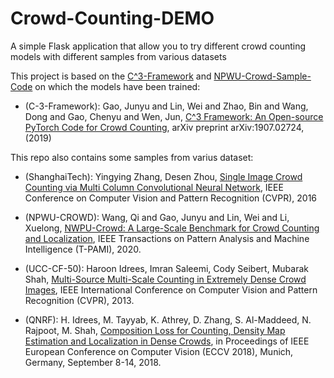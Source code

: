 # Crowd-Counting-DEMO
A simple Flask application that allow you to try different crowd counting models with different samples from various datasets

This project is based on the [C^3-Framework](https://github.com/gjy3035/C-3-Framework) and [NPWU-Crowd-Sample-Code](https://github.com/gjy3035/NWPU-Crowd-Sample-Code) on which the models have been trained:
- (C-3-Framework): Gao, Junyu and Lin, Wei and Zhao, Bin and Wang, Dong and Gao, Chenyu and Wen, Jun, [C^3 Framework: An Open-source PyTorch Code for Crowd Counting](https://arxiv.org/abs/1907.02724), arXiv preprint arXiv:1907.02724, (2019)

This repo also contains some samples from varius dataset:

- (ShanghaiTech): Yingying Zhang, Desen Zhou, [Single Image Crowd Counting via Multi Column Convolutional Neural Network](https://www.cv-foundation.org/openaccess/content_cvpr_2016/papers/Zhang_Single-Image_Crowd_Counting_CVPR_2016_paper.pdf), IEEE Conference on Computer Vision and Pattern Recognition (CVPR), 2016

- (NPWU-CROWD): Wang, Qi and Gao, Junyu and Lin, Wei and Li, Xuelong, [NWPU-Crowd: A Large-Scale Benchmark for Crowd Counting and Localization](https://arxiv.org/abs/2001.03360), IEEE Transactions on Pattern Analysis and Machine Intelligence (T-PAMI), 2020.

- (UCC-CF-50): Haroon Idrees, Imran Saleemi, Cody Seibert, Mubarak Shah, [Multi-Source Multi-Scale Counting in Extremely Dense Crowd Images](https://www.crcv.ucf.edu/papers/cvpr2013/Counting_V3o.pdf), IEEE International Conference on Computer Vision and Pattern Recognition (CVPR), 2013.

- (QNRF): H. Idrees, M. Tayyab, K. Athrey, D. Zhang, S. Al-Maddeed, N. Rajpoot, M. Shah, [Composition Loss for Counting, Density Map Estimation and Localization in Dense Crowds](https://www.crcv.ucf.edu/papers/eccv2018/2324.pdf), in Proceedings of IEEE European Conference on Computer Vision (ECCV 2018), Munich, Germany, September 8-14, 2018.
